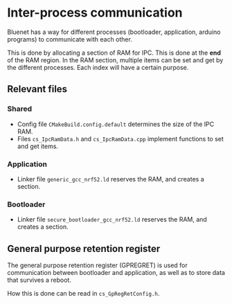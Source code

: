 # Inter-process communication

Bluenet has a way for different processes (bootloader, application, arduino programs) to communicate with each other.

This is done by allocating a section of RAM for IPC. This is done at the **end** of the RAM region.
In the RAM section, multiple items can be set and get by the different processes.
Each index will have a certain purpose.

## Relevant files


### Shared

- Config file `CMakeBuild.config.default` determines the size of the IPC RAM.
- Files `cs_IpcRamData.h` and `cs_IpcRamData.cpp` implement functions to set and get items.


### Application

- Linker file `generic_gcc_nrf52.ld` reserves the RAM, and creates a section.


### Bootloader

- Linker file `secure_bootloader_gcc_nrf52.ld` reserves the RAM, and creates a section.


## General purpose retention register

The general purpose retention register (GPREGRET) is used for communication between bootloader and application, as well as to store data that survives a reboot.

How this is done can be read in `cs_GpRegRetConfig.h`.
